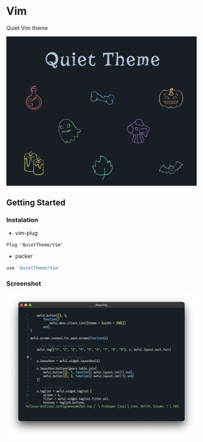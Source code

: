 # Vim

Quiet Vim theme

![](./screenshots/banner.png)

## Getting Started

### Instalation

* vim-plug
```vim]
Plug 'QuietTheme/Vim'
```

* packer
```lua
use 'QuietTheme/Vim'
```

### Screenshot

![](./screenshots/vim.png)
